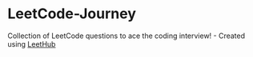 # LeetCode-Journey
Collection of LeetCode questions to ace the coding interview! - Created using [LeetHub](https://github.com/QasimWani/LeetHub)
